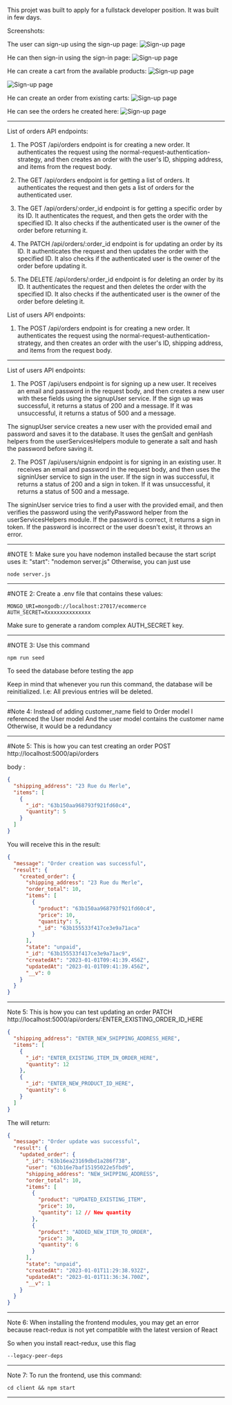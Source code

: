 This projet was built to apply for a fullstack developer position. It was built in few days.

Screenshots:

The user can sign-up using the sign-up page:
![Sign-up page](/test-images/signup.png)

He can then sign-in using the sign-in page:
![Sign-up page](/test-images/signin.png)

He can create a cart from the available products:
![Sign-up page](/test-images/create_cart.png)

![Sign-up page](/test-images/created_carts.png)

He can create an order from existing carts:
![Sign-up page](/test-images/creating_order.png)

He can see the orders he created here:
![Sign-up page](/test-images/created_orders.png)

---

List of orders API endpoints:

1. The POST /api/orders endpoint is for creating a new order. It authenticates the request using the normal-request-authentication-strategy, and then creates an order with the user's ID, shipping address, and items from the request body.

2. The GET /api/orders endpoint is for getting a list of orders. It authenticates the request and then gets a list of orders for the authenticated user.

3. The GET /api/orders/:order_id endpoint is for getting a specific order by its ID. It authenticates the request, and then gets the order with the specified ID. It also checks if the authenticated user is the owner of the order before returning it.

4. The PATCH /api/orders/:order_id endpoint is for updating an order by its ID. It authenticates the request and then updates the order with the specified ID. It also checks if the authenticated user is the owner of the order before updating it.

5. The DELETE /api/orders/:order_id endpoint is for deleting an order by its ID. It authenticates the request and then deletes the order with the specified ID. It also checks if the authenticated user is the owner of the order before deleting it.

List of users API endpoints:

1. The POST /api/orders endpoint is for creating a new order. It authenticates the request using the normal-request-authentication-strategy, and then creates an order with the user's ID, shipping address, and items from the request body.

---

List of users API endpoints:

1. The POST /api/users endpoint is for signing up a new user. It receives an email and password in the request body, and then creates a new user with these fields using the signupUser service. If the sign up was successful, it returns a status of 200 and a message. If it was unsuccessful, it returns a status of 500 and a message.

The signupUser service creates a new user with the provided email and password and saves it to the database. It uses the genSalt and genHash helpers from the userServicesHelpers module to generate a salt and hash the password before saving it.

2. The POST /api/users/signin endpoint is for signing in an existing user. It receives an email and password in the request body, and then uses the signinUser service to sign in the user. If the sign in was successful, it returns a status of 200 and a sign in token. If it was unsuccessful, it returns a status of 500 and a message.

The signinUser service tries to find a user with the provided email, and then verifies the password using the verifyPassword helper from the userServicesHelpers module. If the password is correct, it returns a sign in token. If the password is incorrect or the user doesn't exist, it throws an error.

---

#NOTE 1:
Make sure you have nodemon installed because the start script uses it:
"start": "nodemon server.js"
Otherwise, you can just use

```
node server.js
```

---

#NOTE 2:
Create a .env file that contains these values:

```
MONGO_URI=mongodb://localhost:27017/ecommerce
AUTH_SECRET=Xxxxxxxxxxxxxxx
```

Make sure to generate a random complex AUTH_SECRET key.

---

#NOTE 3:
Use this command

```
npm run seed
```

To seed the database before testing the app

Keep in mind that whenever you run this command, the database will be reinitialized. I.e: All previous entries will be deleted.

---

#Note 4:
Instead of adding customer_name field to Order model
I referenced the User model
And the user model contains the customer name
Otherwise, it would be a redundancy

---

#Note 5:
This is how you can test creating an order
POST http://localhost:5000/api/orders

body :

```json
{
  "shipping_address": "23 Rue du Merle",
  "items": [
    {
      "_id": "63b150aa968793f921fd60c4",
      "quantity": 5
    }
  ]
}
```

You will receive this in the result:

```json
{
  "message": "Order creation was successful",
  "result": {
    "created_order": {
      "shipping_address": "23 Rue du Merle",
      "order_total": 10,
      "items": [
        {
          "product": "63b150aa968793f921fd60c4",
          "price": 10,
          "quantity": 5,
          "_id": "63b155533f417ce3e9a71aca"
        }
      ],
      "state": "unpaid",
      "_id": "63b155533f417ce3e9a71ac9",
      "createdAt": "2023-01-01T09:41:39.456Z",
      "updatedAt": "2023-01-01T09:41:39.456Z",
      "__v": 0
    }
  }
}
```

---

Note 5:
This is how you can test updating an order
PATCH http://localhost:5000/api/orders/:ENTER_EXISTING_ORDER_ID_HERE

```json
{
  "shipping_address": "ENTER_NEW_SHIPPING_ADDRESS_HERE",
  "items": [
    {
      "_id": "ENTER_EXISTING_ITEM_IN_ORDER_HERE",
      "quantity": 12
    },
    {
      "_id": "ENTER_NEW_PRODUCT_ID_HERE",
      "quantity": 6
    }
  ]
}
```

The will return:

```json
{
  "message": "Order update was successful",
  "result": {
    "updated_order": {
      "_id": "63b16ea23169dbd1a286f738",
      "user": "63b16e7baf15195022e5fbd9",
      "shipping_address": "NEW_SHIPPING_ADDRESS",
      "order_total": 10,
      "items": [
        {
          "product": "UPDATED_EXISTING_ITEM",
          "price": 10,
          "quantity": 12 // New quantity
        },
        {
          "product": "ADDED_NEW_ITEM_TO_ORDER",
          "price": 30,
          "quantity": 6
        }
      ],
      "state": "unpaid",
      "createdAt": "2023-01-01T11:29:38.932Z",
      "updatedAt": "2023-01-01T11:36:34.700Z",
      "__v": 1
    }
  }
}
```

---

Note 6:
When installing the frontend modules, you may get an error because
react-redux is not yet compatible with the latest version of React

So when you install react-redux, use this flag

```
--legacy-peer-deps
```

---

Note 7:
To run the frontend, use this command:

```
cd client && npm start
```

---
